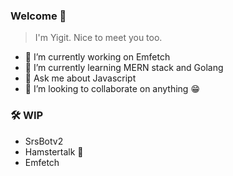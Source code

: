 ### Welcome 🦊

> I'm Yigit. Nice to meet you too.

- 🔭 I’m currently working on Emfetch
- 🌱 I’m currently learning MERN stack and Golang
- 💬 Ask me about Javascript
- 👯 I’m looking to collaborate on anything 😁

### 🛠 WIP

- SrsBotv2
- Hamstertalk 🐹
- Emfetch

<!--
**HawkBrave/HawkBrave** is a ✨ _special_ ✨ repository because its `README.md` (this file) appears on your GitHub profile.

Here are some ideas to get you started:

- 🔭 I’m currently working on ...
- 🌱 I’m currently learning ...
- 👯 I’m looking to collaborate on ...
- 🤔 I’m looking for help with ...
- 💬 Ask me about ...
- 📫 How to reach me: ...
- 😄 Pronouns: ...
- ⚡ Fun fact: ...
-->
